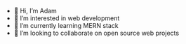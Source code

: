 - 👋 Hi, I’m Adam
- 👀 I’m interested in web development
- 🌱 I’m currently learning MERN stack
- 💞️ I’m looking to collaborate on open source web projects


<!---
AdamYe99/AdamYe99 is a ✨ special ✨ repository because its `README.md` (this file) appears on your GitHub profile.
You can click the Preview link to take a look at your changes.
--->
